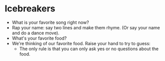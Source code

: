 # Icebreakers

* What is your favorite song right now?
* Rap your name: say two lines and make them rhyme. (Or say your name and do a dance move).
* What's your favorite food?
* We're thinking of our favorite food. Raise your hand to try to guess:
    * The only rule is that you can only ask yes or no questions about the food.
